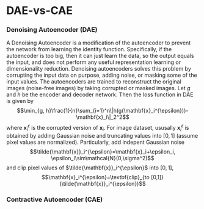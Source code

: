 # DAE-vs-CAE

### Denoising Autoencoder (DAE)
A Denoising Autoencoder is a modification of the autoencoder to prevent the network from learning the identity function. Specifically, if the autoencoder is too big, then it can just learn the data, so the output equals the input, and does not perform any useful representation learning or dimensionality reduction. Denoising autoencoders solves this problem by corrupting the input data on purpose, adding noise, or masking some of the input values. The autoencoders are trained to reconstruct the original images (noise-free images) by taking corrupted or masked images.
Let $g$ and $h$ be the encoder and decoder network. Then the loss function in DAE is given by
$$\min_{g, h}\frac{1}{n}\sum_{i=1}^n\|h(g(\mathbf{x}_i^{\epsilon}))-\mathbf{x}_i\|_2^2$$
where $\mathbf{x}_i^{\epsilon}$ is the corrupted version of $\mathbf{x}_i$. For image dataset, ususally $\mathbf{x}_i^{\epsilon}$ is obtained by adding Gaussian noise and 
truncating values into $[0,1]$ (assume pixel values are normalized). Particularly, add
indepent Gaussian noise
$$\tilde{\mathbf{x}}_i^{\epsilon}=\mathbf{x}_i+\epsilon_i, \epsilon_i\sim\mathcal{N}(0,\sigma^2)$$
and clip pixel values of $\tilde{\mathbf{x}}_i^{\epsilon}$ into $[0,1]$,
$$\mathbf{x}_i^{\epsilon}=\textbf{clip}_{to [0,1]}(\tilde{\mathbf{x}}_i^{\epsilon})$$

### Contractive Autoencoder (CAE)



